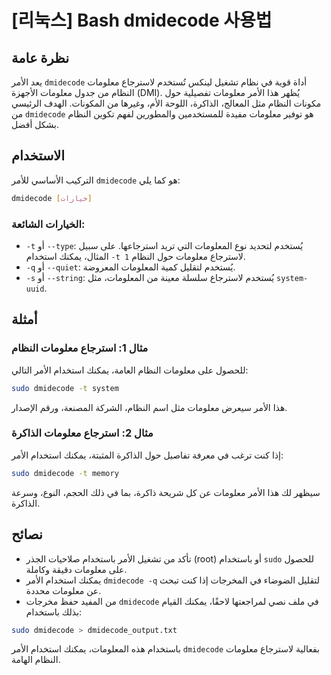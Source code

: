 # [리눅스] Bash dmidecode 사용법

## نظرة عامة
يعد الأمر `dmidecode` أداة قوية في نظام تشغيل لينكس تُستخدم لاسترجاع معلومات النظام من جدول معلومات الأجهزة (DMI). يُظهر هذا الأمر معلومات تفصيلية حول مكونات النظام مثل المعالج، الذاكرة، اللوحة الأم، وغيرها من المكونات. الهدف الرئيسي من `dmidecode` هو توفير معلومات مفيدة للمستخدمين والمطورين لفهم تكوين النظام بشكل أفضل.

## الاستخدام
التركيب الأساسي للأمر `dmidecode` هو كما يلي:

```bash
dmidecode [خيارات]
```

### الخيارات الشائعة:
- `-t` أو `--type`: يُستخدم لتحديد نوع المعلومات التي تريد استرجاعها. على سبيل المثال، يمكنك استخدام `-t 1` لاسترجاع معلومات حول النظام.
- `-q` أو `--quiet`: يُستخدم لتقليل كمية المعلومات المعروضة.
- `-s` أو `--string`: يُستخدم لاسترجاع سلسلة معينة من المعلومات، مثل `system-uuid`.

## أمثلة
### مثال 1: استرجاع معلومات النظام
للحصول على معلومات النظام العامة، يمكنك استخدام الأمر التالي:

```bash
sudo dmidecode -t system
```

هذا الأمر سيعرض معلومات مثل اسم النظام، الشركة المصنعة، ورقم الإصدار.

### مثال 2: استرجاع معلومات الذاكرة
إذا كنت ترغب في معرفة تفاصيل حول الذاكرة المثبتة، يمكنك استخدام الأمر:

```bash
sudo dmidecode -t memory
```

سيظهر لك هذا الأمر معلومات عن كل شريحة ذاكرة، بما في ذلك الحجم، النوع، وسرعة الذاكرة.

## نصائح
- تأكد من تشغيل الأمر باستخدام صلاحيات الجذر (root) أو باستخدام `sudo` للحصول على معلومات دقيقة وكاملة.
- يمكنك استخدام الأمر `dmidecode -q` لتقليل الضوضاء في المخرجات إذا كنت تبحث عن معلومات محددة.
- من المفيد حفظ مخرجات `dmidecode` في ملف نصي لمراجعتها لاحقًا، يمكنك القيام بذلك باستخدام:

```bash
sudo dmidecode > dmidecode_output.txt
```

باستخدام هذه المعلومات، يمكنك استخدام الأمر `dmidecode` بفعالية لاسترجاع معلومات النظام الهامة.